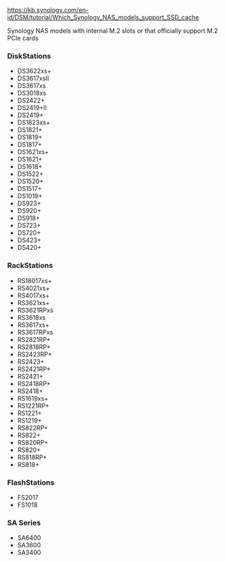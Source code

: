 https://kb.synology.com/en-id/DSM/tutorial/Which_Synology_NAS_models_support_SSD_cache

Synology NAS models with internal M.2 slots or that officially support M.2 PCIe cards

### DiskStations

* DS3622xs+
* DS3617xsII
* DS3617xs
* DS3018xs
* DS2422+
* DS2419+II
* DS2419+
* DS1823xs+
* DS1821+
* DS1819+
* DS1817+
* DS1621xs+
* DS1621+
* DS1618+
* DS1522+
* DS1520+
* DS1517+
* DS1019+
* DS923+
* DS920+
* DS918+
* DS723+
* DS720+
* DS423+
* DS420+

### RackStations

* RS18017xs+
* RS4021xs+
* RS4017xs+
* RS3621xs+
* RS3621RPxs
* RS3618xs
* RS3617xs+
* RS3617RPxs
* RS2821RP+
* RS2818RP+
* RS2423RP+
* RS2423+
* RS2421RP+
* RS2421+
* RS2418RP+
* RS2418+
* RS1619xs+
* RS1221RP+
* RS1221+
* RS1219+
* RS822RP+
* RS822+
* RS820RP+
* RS820+
* RS818RP+
* RS818+

### FlashStations

* FS2017
* FS1018

### SA Series

* SA6400
* SA3600
* SA3400
